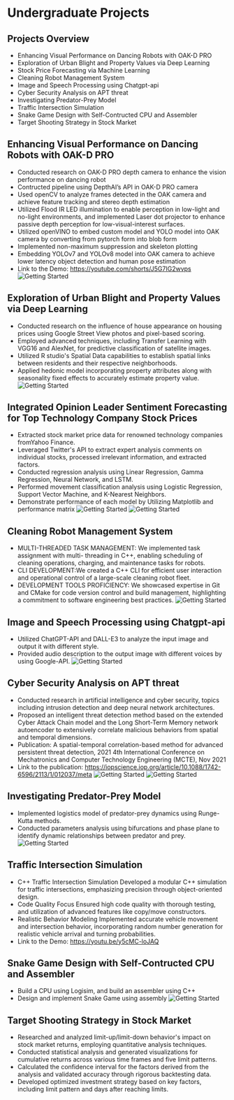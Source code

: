 # Undergraduate Projects


## Projects Overview
+ Enhancing Visual Performance on Dancing Robots with OAK-D PRO
+ Exploration of Urban Blight and Property Values via Deep Learning
+ Stock Price Forecasting via Machine Learning
+ Cleaning Robot Management System
+ Image and Speech Processing using Chatgpt-api
+ Cyber Security Analysis on APT threat
+ Investigating Predator-Prey Model
+ Traffic Intersection Simulation
+ Snake Game Design with Self-Contructed CPU and Assembler
+ Target Shooting Strategy in Stock Market

## Enhancing Visual Performance on Dancing Robots with OAK-D PRO
+ Conducted research on OAK-D PRO depth camera to enhance the vision performance on dancing robot 
+ Contructed pipeline using DepthAI’s API in OAK-D PRO camera
+ Used openCV to analyze frames detected in the OAK camera and achieve feature tracking and stereo depth estimation
+ Utilized Flood IR LED illumination to enable perception in low-light and no-light environments, and implemented Laser dot projector to enhance passive depth perception for low-visual-interest surfaces.
+ Utilized openVINO to embed custom model and YOLO model into OAK camera by converting from pytorch form into blob form
+ Implemented non-maximum suppression and skeleton plotting
+ Embedding YOLOv7 and YOLOv8 model into OAK camera to achieve lower latency object detection and human pose estimation
+ Link to the Demo: https://youtube.com/shorts/J5G7IG2wvps 
![Getting Started](./images/hpe.jpg)


## Exploration of Urban Blight and Property Values via Deep Learning
+ Conducted research on the influence of house appearance on housing prices using Google Street View photos and pixel-based scoring.
+ Employed advanced techniques, including Transfer Learning with VGG16 and AlexNet, for predictive classification of satellite images.
+ Utilized R studio's Spatial Data capabilities to establish spatial links between residents and their respective neighborhoods.
+ Applied hedonic model incorporating property attributes along with seasonality fixed effects to accurately estimate property value.
![Getting Started](./images/pv.jpg)


## Integrated Opinion Leader Sentiment Forecasting for Top Technology Company Stock Prices
+ Extracted stock market price data for renowned technology companies fromYahoo Finance. 
+ Leveraged Twitter's API to extract expert analysis comments on individual stocks, processed irrelevant information, and extracted factors. 
+ Conducted regression analysis using Linear Regression, Gamma Regression, Neural Network, and LSTM. 
+ Performed movement classification analysis using Logistic Regression, Support Vector Machine, and K-Nearest Neighbors. 
+ Demonstrate performance of each model by Utilizing Matplotlib and performance matrix
![Getting Started](./images/sp.jpg)
![Getting Started](./images/sp1.jpg)


## Cleaning Robot Management System
+ MULTI-THREADED TASK MANAGEMENT: We implemented task assignment with multi- threading in C++, enabling scheduling of cleaning operations, charging, and maintenance tasks for robots.
+ CLI DEVELOPMENT:We created a C++ CLI for efficient user interaction and operational control of a large-scale cleaning robot fleet.
+ DEVELOPMENT TOOLS PROFICIENCY: We showcased expertise in Git and CMake for code version control and build management, highlighting a commitment to software engineering best practices.
![Getting Started](./images/rc.jpg)


## Image and Speech Processing using Chatgpt-api
+ Utilized ChatGPT-API and DALL-E3 to analyze the input image and output it with different style. 
+ Provided audio description to the output image with different voices by using Google-API.
![Getting Started](./images/duo.jpg)


## Cyber Security Analysis on APT threat
+ Conducted research in artificial intelligence and cyber security, topics including intrusion detection and deep neural network architectures. 
+ Proposed an intelligent threat detection method based on the extended Cyber Attack Chain model and the Long Short-Term Memory network autoencoder to extensively correlate malicious behaviors from spatial and temporal dimensions.
+ Publication: A spatial-temporal correlation-based method for advanced persistent threat detection, 2021 4th International Conference on Mechatronics and Computer Technology Engineering (MCTE), Nov 2021
+ Link to the publication: https://iopscience.iop.org/article/10.1088/1742-6596/2113/1/012037/meta
![Getting Started](./images/aptd.jpg)
![Getting Started](./images/aptd1.jpg)


## Investigating Predator-Prey Model
+ Implemented logistics model of predator-prey dynamics using Runge-Kutta methods. 
+ Conducted parameters analysis using bifurcations and phase plane to identify dynamic relationships between predator and prey.
![Getting Started](./images/pp.jpg)


## Traffic Intersection Simulation
+ C++ Traffic Intersection Simulation Developed a modular C++ simulation for traffic intersections, emphasizing precision through object-oriented design.
+ Code Quality Focus Ensured high code quality with thorough testing, and utilization of advanced features like copy/move constructors.
+ Realistic Behavior Modeling Implemented accurate vehicle movement and intersection behavior, incorporating random number generation for realistic vehicle arrival and turning probabilities.
+ Link to the Demo: https://youtu.be/y5cMC-loJAQ


## Snake Game Design with Self-Contructed CPU and Assembler
+ Build a CPU using Logisim, and build an assembler using C++
+ Design and implement Snake Game using assembly 
![Getting Started](./images/lg.jpg)


## Target Shooting Strategy in Stock Market
+ Researched and analyzed limit-up/limit-down behavior's impact on stock market returns, employing quantitative analysis techniques. 
+ Conducted statistical analysis and generated visualizations for cumulative returns across various time frames and five limit patterns. 
+ Calculated the confidence interval for the factors derived from the analysis and validated accuracy through rigorous backtesting data. 
+ Developed optimized investment strategy based on key factors, including limit pattern and days after reaching limits.


